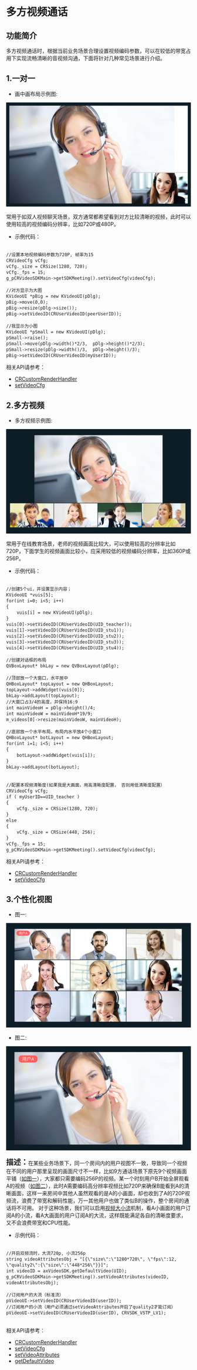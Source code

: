 # 多方视频通话

## 功能简介

多方视频通话时，根据当前业务场景合理设置视频编码参数，可以在较低的带宽占用下实现流畅清晰的音视频沟通，下面将针对几种常见场景进行介绍。


<h2 id=one> 1.一对一</h2>

- 画中画布局示例图:

![画中画布局示例图](./images/layout_overlap.jpg)

常用于如双人视频聊天场景，双方通常都希望看到对方比较清晰的视频，此时可以使用较高的视频编码分辨率，比如720P或480P。


- 示例代码：

```

//设置本地视频编码参数为720P, 帧率为15
CRVideoCfg vCfg;
vCfg._size = CRSize(1280, 720);
vCfg._fps = 15;
g_pCRVideoSDKMain->getSDKMeeting().setVideoCfg(videoCfg);

//对方显示为大图
KVideoUI *pBig = new KVideoUI(pDlg);
pBig->move(0,0);
pBig->resize(pDlg->size());
pBig->setVideoID(CRUserVideoID(peerUserID));

//我显示为小图
KVideoUI *pSmall = new KVideoUI(pDlg);
pSmall->raise();
pSmall->move(pDlg->width()*2/3,  pDlg->height()*2/3);
pSmall->resize(pDlg->width()/3,  pDlg->height()/3);
pBig->setVideoID(CRUserVideoID(myUserID));

```

相关API请参考：

* [CRCustomRenderHandler](Structs.md#CRCustomRenderHandler)
* [setVideoCfg](Apis.md#setVideoCfg)


<h2 id=more> 2.多方视频</h2>

- 多方视频示例图:

![多方视频示例图](./images/five.jpg)

常用于在线教育场景，老师的视频画面比较大，可以使用较高的分辨率比如720P，下面学生的视频画面比较小，应采用较低的视频编码分辨率，比如360P或256P。


- 示例代码：

```

//创建5个ui，并设置显示内容；
KVideoUI *vuis[5];
for(int i=0; i<5; i++)
{
	vuis[i] = new KVideoUI(pDlg);
}
vuis[0]->setVideoID(CRUserVideoID(UID_teacher));
vuis[1]->setVideoID(CRUserVideoID(UID_stu1));
vuis[2]->setVideoID(CRUserVideoID(UID_stu2));
vuis[3]->setVideoID(CRUserVideoID(UID_stu3));
vuis[4]->setVideoID(CRUserVideoID(UID_stu4));

//创建对话框的布局
QVBoxLayout* bkLay = new QVBoxLayout(pDlg);

//顶部放一个大窗口，水平居中
QHBoxLayout* topLayout = new QHBoxLayout;
topLayout->addWidget(vuis[0]);
bkLay->addLayout(topLayout);
//大窗口占3/4的高度，并保持16:9
int mainVideoH = pDlg->height()/4;
int mainVideoW = mainVideoH*19/9;
m_videos[0]->resize(mainVideoW, mainVideoH);

//底部放一个水平布局，布局内水平放4个小窗口
QHBoxLayout* botLayout = new QHBoxLayout;
for(int i=1; i<5; i++)
{
	botLayout->addWidget(vuis[i]);
}
bkLay->addLayout(botLayout);


//配置本视频清晰度(如果我是大画面，用高清晰度配置， 否则用低清晰度配置）
CRVideoCfg vCfg;
if ( myUserID==UID_teacher )
{
	vCfg._size = CRSize(1280, 720);
}
else
{
	vCfg._size = CRSize(448, 256);
}
vCfg._fps = 15;
g_pCRVideoSDKMain->getSDKMeeting().setVideoCfg(videoCfg);

```

相关API请参考：

* [CRCustomRenderHandler](Structs.md#CRCustomRenderHandler)
* [setVideoCfg](Apis.md#setVideoCfg)


<h2 id=customize> 3.个性化视图</h2>

- 图一: 

![图一示例图](./images/nine.jpg)

- 图二:

![图2示例图](./images/one.jpg)

<font style="font-weight:bolder;font-size:20px;">描述：</font>在某些业务场景下，同一个房间内的用户视图不一致，导致同一个视频在不同的用户那里呈现的画面尺寸不一样，比如9方通话场景下原先9个视频画面平铺（[如图一](#layout_customize)），大家都只需要编码256P的视频。某一个时刻用户B开始全屏观看A的视频（[如图二](#layout_customize2)），此时A需要编码高分辨率视频比如720P来确保B能看到A的清晰画面，这样一来房间中其他人虽然观看的是A的小画面，却也收到了A的720P视频流，浪费了带宽和解码性能，万一其他用户也做了类似B的操作，整个房间的通话将不可用。
对于这种场景，我们可以启用[视频大小流](README.md#stream)机制，看A小画面的用户订阅A的小流，看A大画面的用户订阅A的大流，这样既能满足各自的清晰度要求，又不会浪费带宽和CPU性能。

- 示例代码：

```

//开启双频流时，大流720p, 小流256p
string videoAttributesObj = "[{\"size\":\"1280*720\", \"fps\":12, \"quality2\":{\"size\":\"448*256\"}}]";
int videoID = axVideoSDK.getDefaultVideo(UID);
g_pCRVideoSDKMain->getSDKMeeting().setVideoAttributes(videoID, videoAttributesObj);

//订阅用户的大流（标准流）
pVideoUI->setVideoID(CRUserVideoID(userID));
//订阅用户的小流（用户必须通过setVideoAttributes开启了quality2才能订阅）
pVideoUI->setVideoID(CRUserVideoID(userID), CRVSDK_VSTP_LV1);


```

相关API请参考：

* [CRCustomRenderHandler](Structs.md#CRCustomRenderHandler)
* [setVideoCfg](Apis.md#setVideoCfg)
* [setVideoAttributes](Apis.md#setVideoAttributes)
* [getDefaultVideo](Apis.md#getDefaultVideo)
